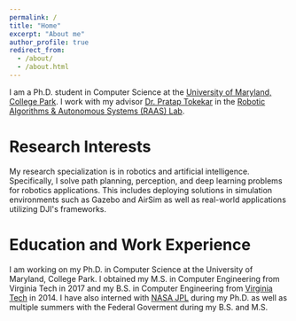 ```yaml
---
permalink: /
title: "Home"
excerpt: "About me"
author_profile: true
redirect_from: 
  - /about/
  - /about.html
---
```


I am a Ph.D. student in Computer Science at the [University of Maryland, College Park](https://umd.edu/). I work with my advisor [Dr. Pratap Tokekar](http://tokekar.github.io/) in the [Robotic Algorithms & Autonomous Systems (RAAS) Lab](http://raaslab.org/).

Research Interests
======
My research specialization is in robotics and artificial intelligence. Specifically, I solve path planning, perception, and deep learning problems for robotics applications. This includes deploying solutions in simulation environments such as Gazebo and AirSim as well as real-world applications utilizing DJI's frameworks.

Education and Work Experience
======
I am working on my Ph.D. in Computer Science at the University of Maryland, College Park. I obtained my M.S. in Computer Engineering from Virginia Tech in 2017 and my B.S. in Computer Engineering from [Virginia Tech](https://www.vt.edu/) in 2014. I have also interned with [NASA JPL](https://www.jpl.nasa.gov/) during my Ph.D. as well as multiple summers with the Federal Goverment during my B.S. and M.S.

